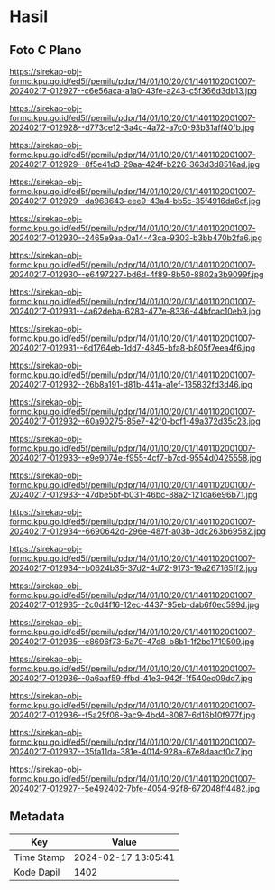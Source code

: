 # Hasil

## Foto C Plano

https://sirekap-obj-formc.kpu.go.id/ed5f/pemilu/pdpr/14/01/10/20/01/1401102001007-20240217-012927--c6e56aca-a1a0-43fe-a243-c5f366d3db13.jpg

https://sirekap-obj-formc.kpu.go.id/ed5f/pemilu/pdpr/14/01/10/20/01/1401102001007-20240217-012928--d773ce12-3a4c-4a72-a7c0-93b31aff40fb.jpg

https://sirekap-obj-formc.kpu.go.id/ed5f/pemilu/pdpr/14/01/10/20/01/1401102001007-20240217-012929--8f5e41d3-29aa-424f-b226-363d3d8516ad.jpg

https://sirekap-obj-formc.kpu.go.id/ed5f/pemilu/pdpr/14/01/10/20/01/1401102001007-20240217-012929--da968643-eee9-43a4-bb5c-35f4916da6cf.jpg

https://sirekap-obj-formc.kpu.go.id/ed5f/pemilu/pdpr/14/01/10/20/01/1401102001007-20240217-012930--2465e9aa-0a14-43ca-9303-b3bb470b2fa6.jpg

https://sirekap-obj-formc.kpu.go.id/ed5f/pemilu/pdpr/14/01/10/20/01/1401102001007-20240217-012930--e6497227-bd6d-4f89-8b50-8802a3b9099f.jpg

https://sirekap-obj-formc.kpu.go.id/ed5f/pemilu/pdpr/14/01/10/20/01/1401102001007-20240217-012931--4a62deba-6283-477e-8336-44bfcac10eb9.jpg

https://sirekap-obj-formc.kpu.go.id/ed5f/pemilu/pdpr/14/01/10/20/01/1401102001007-20240217-012931--6d1764eb-1dd7-4845-bfa8-b805f7eea4f6.jpg

https://sirekap-obj-formc.kpu.go.id/ed5f/pemilu/pdpr/14/01/10/20/01/1401102001007-20240217-012932--26b8a191-d81b-441a-a1ef-135832fd3d46.jpg

https://sirekap-obj-formc.kpu.go.id/ed5f/pemilu/pdpr/14/01/10/20/01/1401102001007-20240217-012932--60a90275-85e7-42f0-bcf1-49a372d35c23.jpg

https://sirekap-obj-formc.kpu.go.id/ed5f/pemilu/pdpr/14/01/10/20/01/1401102001007-20240217-012933--e9e9074e-f955-4cf7-b7cd-9554d0425558.jpg

https://sirekap-obj-formc.kpu.go.id/ed5f/pemilu/pdpr/14/01/10/20/01/1401102001007-20240217-012933--47dbe5bf-b031-46bc-88a2-121da6e96b71.jpg

https://sirekap-obj-formc.kpu.go.id/ed5f/pemilu/pdpr/14/01/10/20/01/1401102001007-20240217-012934--6690642d-296e-487f-a03b-3dc263b69582.jpg

https://sirekap-obj-formc.kpu.go.id/ed5f/pemilu/pdpr/14/01/10/20/01/1401102001007-20240217-012934--b0624b35-37d2-4d72-9173-19a267165ff2.jpg

https://sirekap-obj-formc.kpu.go.id/ed5f/pemilu/pdpr/14/01/10/20/01/1401102001007-20240217-012935--2c0d4f16-12ec-4437-95eb-dab6f0ec599d.jpg

https://sirekap-obj-formc.kpu.go.id/ed5f/pemilu/pdpr/14/01/10/20/01/1401102001007-20240217-012935--e8696f73-5a79-47d8-b8b1-1f2bc1719509.jpg

https://sirekap-obj-formc.kpu.go.id/ed5f/pemilu/pdpr/14/01/10/20/01/1401102001007-20240217-012936--0a6aaf59-ffbd-41e3-942f-1f540ec09dd7.jpg

https://sirekap-obj-formc.kpu.go.id/ed5f/pemilu/pdpr/14/01/10/20/01/1401102001007-20240217-012936--f5a25f06-9ac9-4bd4-8087-6d16b10f977f.jpg

https://sirekap-obj-formc.kpu.go.id/ed5f/pemilu/pdpr/14/01/10/20/01/1401102001007-20240217-012937--35fa11da-381e-4014-928a-67e8daacf0c7.jpg

https://sirekap-obj-formc.kpu.go.id/ed5f/pemilu/pdpr/14/01/10/20/01/1401102001007-20240217-012927--5e492402-7bfe-4054-92f8-672048ff4482.jpg


## Metadata

| Key        | Value               |
| ---------- | ------------------- |
| Time Stamp | 2024-02-17 13:05:41 |
| Kode Dapil | 1402                |



